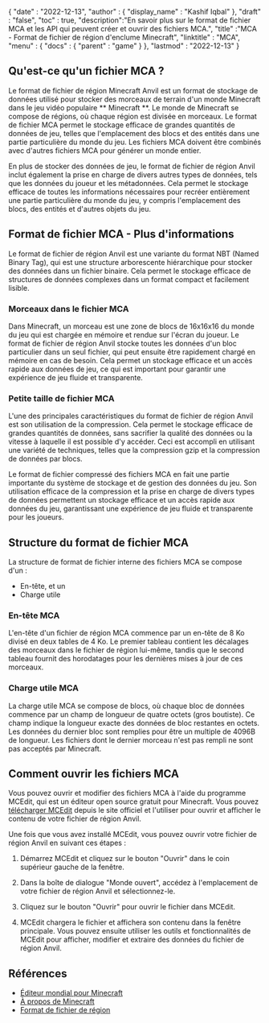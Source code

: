 {
  "date" : "2022-12-13",
  "author" : {
    "display_name" : "Kashif Iqbal"
},
  "draft" : "false",
  "toc" : true,
  "description":"En savoir plus sur le format de fichier MCA et les API qui peuvent créer et ouvrir des fichiers MCA.",
  "title" :"MCA - Format de fichier de région d'enclume Minecraft",
  "linktitle" : "MCA",
  "menu" : {
    "docs" : {
      "parent" : "game"
}
},
  "lastmod" : "2022-12-13"
}

## Qu'est-ce qu'un fichier MCA ?

Le format de fichier de région Minecraft Anvil est un format de stockage de données utilisé pour stocker des morceaux de terrain d'un monde Minecraft dans le jeu vidéo populaire ** Minecraft **. Le monde de Minecraft se compose de régions, où chaque région est divisée en morceaux. Le format de fichier MCA permet le stockage efficace de grandes quantités de données de jeu, telles que l'emplacement des blocs et des entités dans une partie particulière du monde du jeu. Les fichiers MCA doivent être combinés avec d'autres fichiers MCA pour générer un monde entier.

En plus de stocker des données de jeu, le format de fichier de région Anvil inclut également la prise en charge de divers autres types de données, tels que les données du joueur et les métadonnées. Cela permet le stockage efficace de toutes les informations nécessaires pour recréer entièrement une partie particulière du monde du jeu, y compris l'emplacement des blocs, des entités et d'autres objets du jeu.

## Format de fichier MCA - Plus d'informations

Le format de fichier de région Anvil est une variante du format NBT (Named Binary Tag), qui est une structure arborescente hiérarchique pour stocker des données dans un fichier binaire. Cela permet le stockage efficace de structures de données complexes dans un format compact et facilement lisible.

### Morceaux dans le fichier MCA

Dans Minecraft, un morceau est une zone de blocs de 16x16x16 du monde du jeu qui est chargée en mémoire et rendue sur l'écran du joueur. Le format de fichier de région Anvil stocke toutes les données d'un bloc particulier dans un seul fichier, qui peut ensuite être rapidement chargé en mémoire en cas de besoin. Cela permet un stockage efficace et un accès rapide aux données de jeu, ce qui est important pour garantir une expérience de jeu fluide et transparente.

### Petite taille de fichier MCA

L'une des principales caractéristiques du format de fichier de région Anvil est son utilisation de la compression. Cela permet le stockage efficace de grandes quantités de données, sans sacrifier la qualité des données ou la vitesse à laquelle il est possible d'y accéder. Ceci est accompli en utilisant une variété de techniques, telles que la compression gzip et la compression de données par blocs.

Le format de fichier compressé des fichiers MCA en fait une partie importante du système de stockage et de gestion des données du jeu. Son utilisation efficace de la compression et la prise en charge de divers types de données permettent un stockage efficace et un accès rapide aux données du jeu, garantissant une expérience de jeu fluide et transparente pour les joueurs.

## Structure du format de fichier MCA

La structure de format de fichier interne des fichiers MCA se compose d'un :
* En-tête, et un
* Charge utile

### En-tête MCA

L'en-tête d'un fichier de région MCA commence par un en-tête de 8 Ko divisé en deux tables de 4 Ko. Le premier tableau contient les décalages des morceaux dans le fichier de région lui-même, tandis que le second tableau fournit des horodatages pour les dernières mises à jour de ces morceaux.

### Charge utile MCA

La charge utile MCA se compose de blocs, où chaque bloc de données commence par un champ de longueur de quatre octets (gros boutiste). Ce champ indique la longueur exacte des données de bloc restantes en octets. Les données du dernier bloc sont remplies pour être un multiple de 4096B de longueur. Les fichiers dont le dernier morceau n'est pas rempli ne sont pas acceptés par Minecraft.

## Comment ouvrir les fichiers MCA

Vous pouvez ouvrir et modifier des fichiers MCA à l'aide du programme MCEdit, qui est un éditeur open source gratuit pour Minecraft. Vous pouvez [télécharger MCEdit](https://www.mcedit.net/) depuis le site officiel et l'utiliser pour ouvrir et afficher le contenu de votre fichier de région Anvil.

Une fois que vous avez installé MCEdit, vous pouvez ouvrir votre fichier de région Anvil en suivant ces étapes :

1. Démarrez MCEdit et cliquez sur le bouton "Ouvrir" dans le coin supérieur gauche de la fenêtre.

1. Dans la boîte de dialogue "Monde ouvert", accédez à l'emplacement de votre fichier de région Anvil et sélectionnez-le.

1. Cliquez sur le bouton "Ouvrir" pour ouvrir le fichier dans MCEdit.

1. MCEdit chargera le fichier et affichera son contenu dans la fenêtre principale. Vous pouvez ensuite utiliser les outils et fonctionnalités de MCEdit pour afficher, modifier et extraire des données du fichier de région Anvil.

## Références

* [Éditeur mondial pour Minecraft](https://www.mcedit.net/)
* [À propos de Minecraft](https://www.minecraft.net/)
* [Format de fichier de région](https://minecraft.fandom.com/wiki/Region_file_format)

